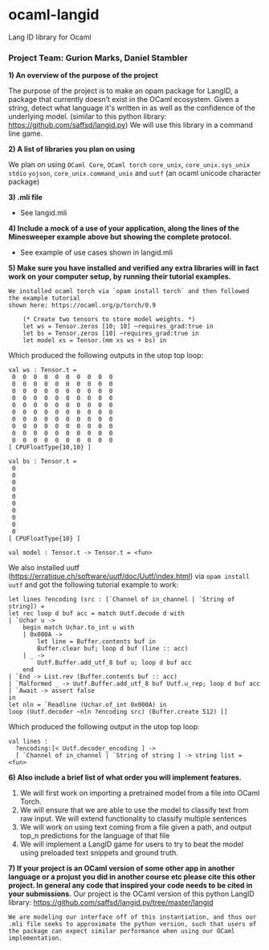 # ocaml-langid
Lang ID library for Ocaml

### Project Team: Gurion Marks, Daniel Stambler

**1) An overview of the purpose of the project**

 The purpose of the project is to make an opam package for LangID, a package that currently doesn’t exist in the OCaml ecosystem. Given a string, detect what language it's written in as well as the confidence of the underlying model.  (similar to this python library: https://github.com/saffsd/langid.py) We will use this library in a command line game.

**2) A list of libraries you plan on using**

We plan on using `OCaml Core`, `OCaml torch` `core_unix`, `core_unix.sys_unix` `stdio` `yojson`, `core_unix.command_unix` and `uutf` (an ocaml unicode character package)

**3) .mli file**
- See langid.mli 

**4) Include a mock of a use of your application, along the lines of the Minesweeper example above but showing the complete protocol.**
- See example of use cases shown in langid.mli

**5) Make sure you have installed and verified any extra libraries will in fact work on your computer setup, by running their tutorial examples.**

    We installed ocaml torch via `opam install torch` and then followed the example tutorial
    shown here: https://ocaml.org/p/torch/0.9

```
    (* Create two tensors to store model weights. *)
    let ws = Tensor.zeros [10; 10] ~requires_grad:true in
    let bs = Tensor.zeros [10] ~requires_grad:true in
    let model xs = Tensor.(mm xs ws + bs) in
```
Which produced the following outputs in the utop top loop:

```
val ws : Tensor.t = 
 0  0  0  0  0  0  0  0  0  0
 0  0  0  0  0  0  0  0  0  0
 0  0  0  0  0  0  0  0  0  0
 0  0  0  0  0  0  0  0  0  0
 0  0  0  0  0  0  0  0  0  0
 0  0  0  0  0  0  0  0  0  0
 0  0  0  0  0  0  0  0  0  0
 0  0  0  0  0  0  0  0  0  0
 0  0  0  0  0  0  0  0  0  0
 0  0  0  0  0  0  0  0  0  0
[ CPUFloatType{10,10} ]

val bs : Tensor.t = 
 0
 0
 0
 0
 0
 0
 0
 0
 0
 0
[ CPUFloatType{10} ]

val model : Tensor.t -> Tensor.t = <fun>
```

We also installed uutf (https://erratique.ch/software/uutf/doc/Uutf/index.html) via `opam install uutf`
and got the following tutorial example to work:

```
let lines ?encoding (src : [`Channel of in_channel | `String of string]) =
let rec loop d buf acc = match Uutf.decode d with
| `Uchar u ->
    begin match Uchar.to_int u with
    | 0x000A ->
        let line = Buffer.contents buf in
        Buffer.clear buf; loop d buf (line :: acc)
    | _ ->
        Uutf.Buffer.add_utf_8 buf u; loop d buf acc
    end
| `End -> List.rev (Buffer.contents buf :: acc)
| `Malformed _ -> Uutf.Buffer.add_utf_8 buf Uutf.u_rep; loop d buf acc
| `Await -> assert false
in
let nln = `Readline (Uchar.of_int 0x000A) in
loop (Uutf.decoder ~nln ?encoding src) (Buffer.create 512) []
```

Which produced the following output in the utop top loop:
```
val lines :
  ?encoding:[< Uutf.decoder_encoding ] ->
  [ `Channel of in_channel | `String of string ] -> string list = <fun>
```

**6) Also include a brief list of what order you will implement features.**
1) We will first work on importing a pretrained model from a file into OCaml Torch. 
2) We will ensure that we are able to use the model to classify text from raw input. We will extend functionality to classify multiple sentences
3) We will work on using text coming from a file given a path, and output top_n predictions for the language of that file
4) We will implement a LangID game for users to try to beat the model using preloaded text snippets and ground truth. 

**7) If your project is an OCaml version of some other app in another language or a projust you did in another course etc please cite this other project. In general any code that inspired your code needs to be cited in your submissions.**
    Our project is the OCaml version of this python LangID library: 
    https://github.com/saffsd/langid.py/tree/master/langid

    We are modeling our interface off of this instantiation, and thus our .mli file seeks to approximate the python version, such that users of the package can expect similar performance when using our OCaml implementation.